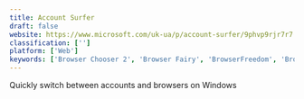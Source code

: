 ```yaml
---
title: Account Surfer
draft: false 
website: https://www.microsoft.com/uk-ua/p/account-surfer/9phvp9rjr7r7
classification: ['']
platform: ['Web']
keywords: ['Browser Chooser 2', 'Browser Fairy', 'BrowserFreedom', 'BrowserTraySwitch', 'Buffer', 'Choosy', 'Emoji Tweeter', 'Engage by Twitter', 'Highbrow', 'HootSuite', 'LinCastor Browser', 'Shift', 'Superbar', 'TweetDeck', 'Twitcher', 'Twitterrific', 'wstone.io Browserosaurus']
---
```

Quickly switch between accounts and browsers on Windows